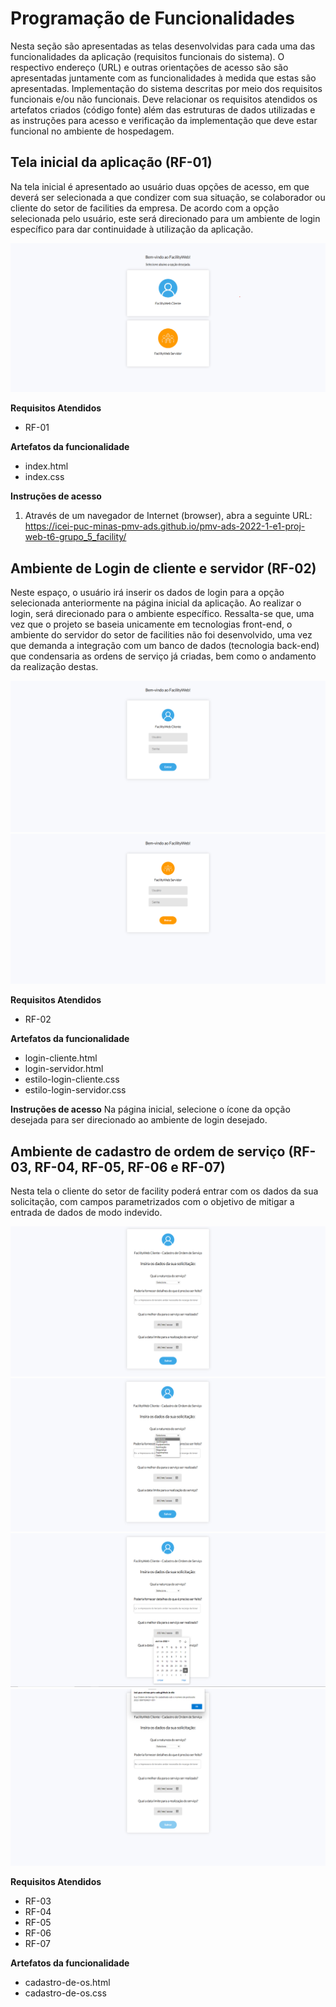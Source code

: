 # Programação de Funcionalidades

Nesta seção são apresentadas as telas desenvolvidas para cada uma das funcionalidades da aplicação (requisitos funcionais do sistema). O respectivo endereço (URL) e outras orientações de acesso são são apresentadas juntamente com as funcionalidades à medida que estas são apresentadas.
Implementação do sistema descritas por meio dos requisitos funcionais e/ou não funcionais. Deve relacionar os requisitos atendidos os artefatos criados (código fonte) além das estruturas de dados utilizadas e as instruções para acesso e verificação da implementação que deve estar funcional no ambiente de hospedagem.

## Tela inicial da aplicação (RF-01)

Na tela inicial é apresentado ao usuário duas opções de acesso, em que deverá ser selecionada a que condizer com sua situação, se colaborador ou cliente do setor de facilities da empresa. De acordo com a opção selecionada pelo usuário, este será direcionado para um ambiente de login específico para dar continuidade à utilização da aplicação.

<img src="img/index.png" />

<strong>Requisitos Atendidos</strong>
- RF-01

<strong>Artefatos da funcionalidade</strong>
- index.html
- index.css

<strong>Instruções de acesso</strong>
1. Através de um navegador de Internet (browser), abra a seguinte URL: https://icei-puc-minas-pmv-ads.github.io/pmv-ads-2022-1-e1-proj-web-t6-grupo_5_facility/


## Ambiente de Login de cliente e servidor (RF-02)

Neste espaço, o usuário irá inserir os dados de login para a opção selecionada anteriormente na página inicial da aplicação. Ao realizar o login, será direcionado para o ambiente específico. Ressalta-se que, uma vez que o projeto se baseia unicamente em tecnologias front-end, o ambiente do servidor do setor de facilities não foi desenvolvido, uma vez que demanda a integração com um banco de dados (tecnologia back-end) que condensaria as ordens de serviço já criadas, bem como o andamento da realização destas.

<img src="img/login-cliente.png"/>
<img src="img/login-servidor.png" />

<strong>Requisitos Atendidos</strong>
- RF-02

<strong>Artefatos da funcionalidade</strong>
- login-cliente.html
- login-servidor.html
- estilo-login-cliente.css
- estilo-login-servidor.css

<strong>Instruções de acesso</strong>
Na página inicial, selecione o ícone da opção desejada para ser direcionado ao ambiente de login desejado.


## Ambiente de cadastro de ordem de serviço (RF-03, RF-04, RF-05, RF-06 e RF-07)

Nesta tela o cliente do setor de facility poderá entrar com os dados da sua solicitação, com campos parametrizados com o objetivo de mitigar a entrada de dados de modo indevido.

<img src="img/cadastro-de-os.png"/>
<img src="img/lista-suspensa.png"/>
<img src="img/calendario.png"/>
<img src="img/alerta.png"/>

<strong>Requisitos Atendidos</strong>
- RF-03
- RF-04
- RF-05
- RF-06
- RF-07

<strong>Artefatos da funcionalidade</strong>
- cadastro-de-os.html
- cadastro-de-os.css
